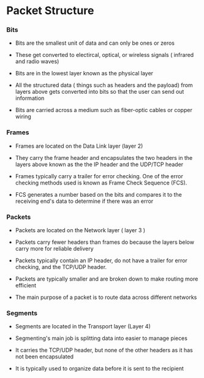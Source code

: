 # Packet Structure

### Bits

- Bits are the smallest unit of data and can only be ones or zeros

- These get converted to electircal, optical, or wireless signals ( infrared and radio waves)

- Bits are in the lowest layer known as the physical layer 

- All the structured data ( things such as headers and the payload) from layers above gets converted into bits so that the user can send out information

- Bits are carried across a medium such as fiber-optic cables or copper wiring

### Frames 

- Frames are located on the Data Link layer (layer 2) 

- They carry the frame header and encapsulates the two headers in the layers above known as the the IP header and the UDP/TCP header

-  Frames typically carry a trailer for error checking. One of the error checking methods used is known as Frame Check Sequence (FCS). 

- FCS generates a number based on the bits and compares it to the receiving end's data to determine if there was an error

### Packets 

- Packets are located on the Network layer ( layer 3 )

- Packets carry fewer headers than frames do because the layers below carry more for reliable delivery

-  Packets typically contain an IP header, do not have a trailer for error checking, and the TCP/UDP header.

-  Packets are typically smaller and are broken down to make routing more efficient 

- The main purpose of a packet is to route data across different networks

### Segments

- Segments are located in the Transport layer (Layer 4)

- Segmenting's main job is splitting data into easier to manage pieces

- It carries the TCP/UDP header, but none of the other headers as it has not been encapsulated

- It is typically used to organize data before it is sent to the recipient
   


  
